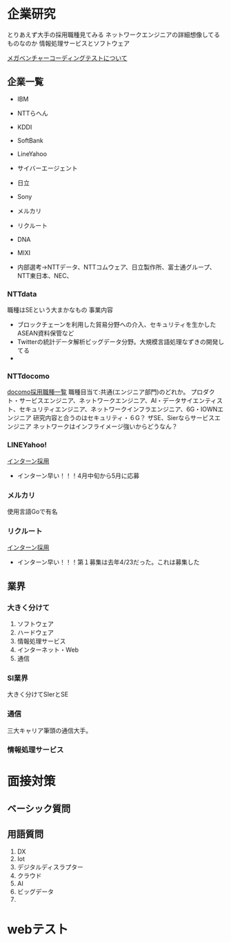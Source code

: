 # 企業研究
とりあえず大手の採用職種見てみる
ネットワークエンジニアの詳細想像してるものなのか
情報処理サービスとソフトウェア

[メガベンチャーコーディングテストについて](https://cloudil.jp/coding-test-yahoo/)

## 企業一覧
* IBM
* NTTらへん
* KDDI
* SoftBank
* LineYahoo
* サイバーエージェント
* 日立
* Sony
* メルカリ
* リクルート
* DNA
* MIXI


* 内部選考->NTTデータ、NTTコムウェア、日立製作所、富士通グループ、NTT東日本、NEC、
### NTTdata
   職種はSEという大まかなもの
   事業内容
   * ブロックチェーンを利用した貿易分野への介入、セキュリティを生かしたASEAN資料保管など
   * Twitterの統計データ解析ビッグデータ分野。大規模言語処理なずきの開発してる
   * 

### NTTdocomo
[docomo採用職種一覧](https://information.nttdocomo-fresh.jp/information/requirement/#bd_com)
職種目当て:共通(エンジニア部門)のどれか。
      プロダクト・サービスエンジニア、ネットワークエンジニア、AI・データサイエンティスト、セキュリティエンジニア、ネットワークインフラエンジニア、6G・IOWNエンジニア
      研究内容と合うのはセキュリティ・６G？
      ザSE、Sierならサービスエンジニア
      ネットワークはインフライメージ強いからどうなん？

### LINEYahoo!
[インターン採用](https://www.lycorp.co.jp/ja/recruit/newgrads/internship/engineer/#all)
* インターン早い！！！4月中旬から5月に応募

### メルカリ
使用言語Goで有名

### リクルート
[インターン採用](https://www.recruit.co.jp/employment/students/engineers/)
* インターン早い！！！第１募集は去年4/23だった。これは募集した
  


## 業界
### 大きく分けて
1. ソフトウェア
2. ハードウェア
3. 情報処理サービス
4. インターネット・Web
5. 通信

### SI業界
大きく分けてSIerとSE


### 通信
三大キャリア筆頭の通信大手。

### 情報処理サービス



# 面接対策
## ベーシック質問
## 用語質問
1. DX
2. Iot
3. デジタルディスラプター
4. クラウド
5. AI
6. ビッグデータ
7. 

# webテスト